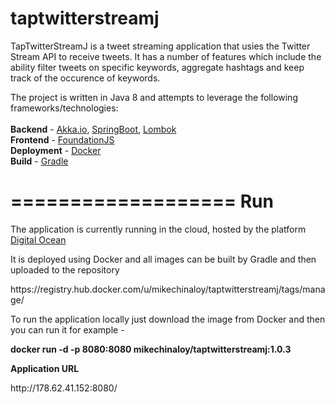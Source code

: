 # taptwitterstreamj

TapTwitterStreamJ is a tweet streaming application that usies the Twitter Stream API to receive tweets. It has a number of features which include the ability filter tweets on specific keywords, aggregate hashtags and keep track of the occurence of keywords.

The project is written in Java 8 and attempts to leverage the following frameworks/technologies:
<br/>
<br/>
<b>Backend</b> - [Akka.io](http://akka.io/), [SpringBoot](http://projects.spring.io/spring-boot/), [Lombok](https://projectlombok.org/)
<br/>
<b>Frontend</b> - [FoundationJS](http://foundation.zurb.com/)
<br/>
<b>Deployment</b> - [Docker](https://www.docker.com/)
<br/>
<b>Build</b> - [Gradle](http://gradle.org/)
<br/>

===================
Run
===================

The application is currently running in the cloud, hosted by the platform [Digital Ocean](https://cloud.digitalocean.com/)
<p>
It is deployed using Docker and all images can be built by Gradle and then uploaded to the repository
</p>
<p>
https://registry.hub.docker.com/u/mikechinaloy/taptwitterstreamj/tags/manage/
</p>
<p>
To run the application locally just download the image from Docker and then you can run it for example -
</p>
<p>
<b>docker run -d -p 8080:8080 mikechinaloy/taptwitterstreamj:1.0.3</b>
</o>
<p>
<b>Application URL</b>
</p>
<p>
http://178.62.41.152:8080/
</p>
